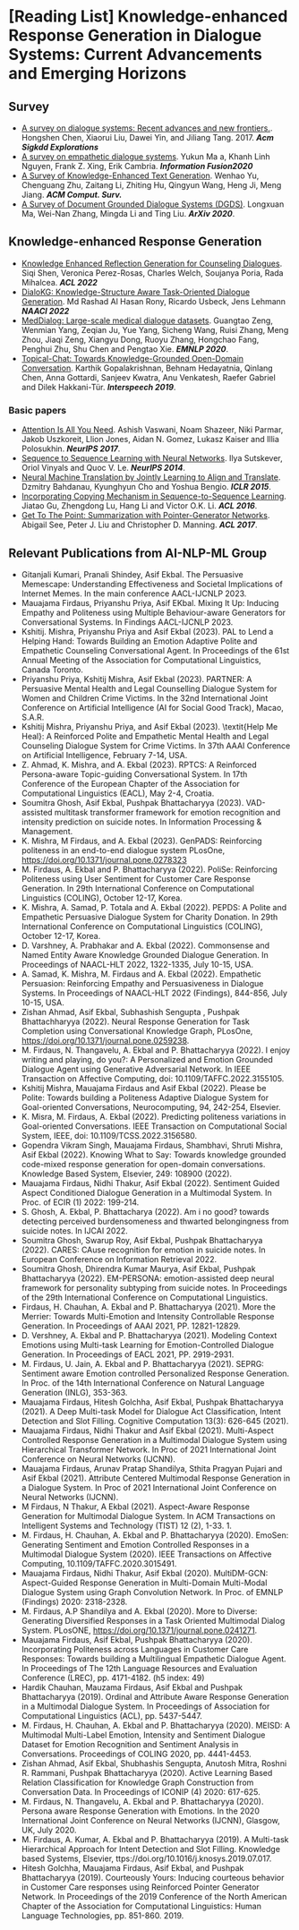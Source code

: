 # **[Reading List] Knowledge-enhanced Response Generation in Dialogue Systems: Current Advancements and Emerging Horizons** 

## Survey
- [A survey on dialogue systems: Recent advances and new frontiers.](https://dl.acm.org/doi/pdf/10.1145/3166054.3166058). Hongshen Chen, Xiaorui Liu, Dawei Yin, and Jiliang Tang. 2017. ***Acm Sigkdd Explorations***
- [A survey on empathetic dialogue systems](https://www.sciencedirect.com/science/article/pii/S1566253520303092). Yukun Ma a, Khanh Linh Nguyen, Frank Z. Xing, Erik Cambria. ***Information Fusion2020***
- [A Survey of Knowledge-Enhanced Text Generation](https://arxiv.org/pdf/2010.04389.pdf). Wenhao Yu, Chenguang Zhu, Zaitang Li, Zhiting Hu, Qingyun Wang, Heng Ji, Meng Jiang. ***ACM Comput. Surv.***
- [A Survey of Document Grounded Dialogue Systems (DGDS)](https://arxiv.org/abs/2004.13818?context=stat). Longxuan Ma, Wei-Nan Zhang, Mingda Li and Ting Liu. ***ArXiv 2020***.

## Knowledge-enhanced Response Generation
- [Knowledge Enhanced Reflection Generation for Counseling Dialogues](https://aclanthology.org/2022.acl-long.221/). Siqi Shen, Veronica Perez-Rosas, Charles Welch, Soujanya Poria, Rada Mihalcea. ***ACL 2022***
- [DialoKG: Knowledge-Structure Aware Task-Oriented Dialogue Generation](https://aclanthology.org/2022.findings-naacl.195.pdf). Md Rashad Al Hasan Rony, Ricardo Usbeck, Jens Lehmann  ***NAACl 2022***
- [MedDialog: Large-scale medical dialogue datasets](https://aclanthology.org/2020.emnlp-main.743.pdf). Guangtao Zeng, Wenmian Yang, Zeqian Ju, Yue Yang, Sicheng Wang, Ruisi Zhang, Meng Zhou, Jiaqi Zeng, Xiangyu Dong, Ruoyu Zhang, Hongchao Fang, Penghui Zhu, Shu Chen and Pengtao Xie. ***EMNLP 2020***. 
- [Topical-Chat: Towards Knowledge-Grounded Open-Domain Conversation](https://www.isca-speech.org/archive/Interspeech_2019/pdfs/3079.pdf). Karthik Gopalakrishnan, Behnam Hedayatnia, Qinlang Chen, Anna Gottardi, Sanjeev Kwatra, Anu Venkatesh, Raefer Gabriel and Dilek Hakkani-Tür. ***Interspeech 2019***.


### Basic papers
- [Attention Is All You Need](https://arxiv.org/abs/1706.03762). Ashish Vaswani, Noam Shazeer, Niki Parmar, Jakob Uszkoreit, Llion Jones, Aidan N. Gomez, Lukasz Kaiser and Illia Polosukhin. ***NeurIPS 2017***.
- [Sequence to Sequence Learning with Neural Networks](https://arxiv.org/abs/1409.3215). Ilya Sutskever, Oriol Vinyals and Quoc V. Le. ***NeurIPS 2014***.
- [Neural Machine Translation by Jointly Learning to Align and Translate](https://arxiv.org/abs/1409.0473). Dzmitry Bahdanau, Kyunghyun Cho and Yoshua Bengio. ***ICLR 2015***.
- [Incorporating Copying Mechanism in Sequence-to-Sequence Learning](https://arxiv.org/abs/1603.06393). Jiatao Gu, Zhengdong Lu, Hang Li and Victor O.K. Li. ***ACL 2016***. 
- [Get To The Point: Summarization with Pointer-Generator Networks](https://arxiv.org/abs/1704.04368). Abigail See, Peter J. Liu and Christopher D. Manning. ***ACL 2017***.


## Relevant Publications from AI-NLP-ML Group

- Gitanjali Kumari, Pranali Shindey, Asif Ekbal. The Persuasive Memescape: Understanding Effectiveness and Societal Implications of Internet Memes. In the main conference AACL-IJCNLP 2023.
- Mauajama Firdaus, Priyanshu Priya, Asif EKbal. Mixing It Up: Inducing Empathy and Politeness using Multiple Behaviour-aware Generators for Conversational Systems. In Findings AACL-IJCNLP 2023.
- Kshitij. Mishra, Priyanshu Priya and Asif Ekbal (2023). PAL to Lend a Helping Hand: Towards Building an Emotion Adaptive Polite and Empathetic Counseling Conversational Agent. In Proceedings of the 61st Annual Meeting of the Association for Computational Linguistics, Canada Toronto.
- Priyanshu Priya, Kshitij Mishra, Asif Ekbal (2023). PARTNER: A Persuasive Mental Health and Legal Counselling Dialogue System for Women and Children Crime Victims. In the 32nd International Joint Conference on Artificial Intelligence (AI for Social Good Track), Macao, S.A.R.
- Kshitij Mishra, Priyanshu Priya, and Asif Ekbal (2023). \textit{Help Me Heal}: A Reinforced Polite and Empathetic Mental Health and Legal Counseling Dialogue System for Crime Victims. In 37th AAAI Conference on Artificial Intelligence, February 7-14, USA.
- Z. Ahmad, K. Mishra, and A. Ekbal (2023). RPTCS: A Reinforced Persona-aware Topic-guiding Conversational System. In 17th Conference of the European Chapter of the Association for Computational Linguistics (EACL), May 2-4, Croatia.
- Soumitra Ghosh, Asif Ekbal, Pushpak Bhattacharyya (2023). VAD-assisted multitask transformer framework for emotion recognition and intensity prediction on suicide notes. In Information Processing \& Management.  
- K. Mishra, M Firdaus, and A. Ekbal (2023). GenPADS: Reinforcing politeness in an end-to-end dialogue system PLosOne, https://doi.org/10.1371/journal.pone.0278323
- M. Firdaus, A. Ekbal and P. Bhattacharyya (2022).  PoliSe: Reinforcing Politeness using User Sentiment for Customer Care Response Generation. In 29th International Conference on Computational Linguistics (COLING), October 12-17, Korea. 
- K. Mishra, A. Samad, P. Totala and A. Ekbal (2022). PEPDS: A Polite and Empathetic Persuasive Dialogue System for Charity Donation. In 29th International Conference on Computational Linguistics (COLING), October 12-17, Korea.   
- D. Varshney, A. Prabhakar and A. Ekbal (2022). Commonsense and Named Entity Aware Knowledge Grounded Dialogue Generation. In Proceedings of NAACL-HLT 2022, 1322-1335, July 10-15, USA. 
- A. Samad, K. Mishra, M. Firdaus and A. Ekbal (2022). Empathetic Persuasion: Reinforcing Empathy and Persuasiveness in Dialogue Systems. In Proceedings of NAACL-HLT 2022 (Findings), 844-856, July 10-15, USA.    
- Zishan Ahmad, Asif Ekbal, Subhashish Sengupta , Pushpak Bhattachharyya (2022). Neural Response Generation for Task Completion using Conversational Knowledge Graph, PLosOne, https://doi.org/10.1371/journal.pone.0259238.     
- M. Firdaus, N. Thangavelu, A. Ekbal and P. Bhattacharyya (2022).  I enjoy writing and playing, do you?: A Personalized and Emotion Grounded Dialogue Agent using Generative Adversarial Network. In IEEE Transaction on Affective Computing, doi: 10.1109/TAFFC.2022.3155105.  
- Kshitij Mishra, Mauajama Firdaus and Asif Ekbal (2022). Please be Polite: Towards building a Politeness Adaptive Dialogue System for Goal-oriented Conversations, Neurocomputing, 94, 242-254, Elsevier.   
- K. Misra, M. Firdaus, A. Ekbal (2022). Predicting politeness variations in Goal-oriented Conversations. IEEE Transaction on Computational Social System, IEEE, doi: 10.1109/TCSS.2022.3156580.   
- Gopendra Vikram Singh, Mauajama Firdaus, Shambhavi, Shruti Mishra, Asif Ekbal (2022). Knowing What to Say: Towards knowledge grounded code-mixed response generation for open-domain conversations. Knowledge Based System, Elsevier, 249: 108900 (2022).    
- Mauajama Firdaus, Nidhi Thakur, Asif Ekbal (2022). Sentiment Guided Aspect Conditioned Dialogue Generation in a Multimodal System. In Proc. of ECIR (1) 2022: 199-214. 
- S. Ghosh, A. Ekbal, P. Bhattacharya (2022). Am i no good? towards detecting perceived burdensomeness and thwarted belongingness from suicide notes. In IJCAI 2022.
- Soumitra Ghosh, Swarup Roy, Asif Ekbal, Pushpak Bhattacharyya (2022). CARES: CAuse recognition for emotion in suicide notes. In European Conference on Information Retrieval 2022.
- Soumitra Ghosh, Dhirendra Kumar Maurya, Asif Ekbal, Pushpak Bhattacharyya (2022). EM-PERSONA: emotion-assisted deep neural framework for personality subtyping from suicide notes. In Proceedings of the 29th International Conference on Computational Linguistics.    
- Firdaus, H. Chauhan, A. Ekbal and P. Bhattacharyya (2021). More the Merrier: Towards Multi-Emotion and Intensity Controllable Response Generation. In Proceedings of AAAI 2021, PP. 12821-12829.    
- D. Vershney, A. Ekbal and P. Bhattacharyya (2021). Modeling Context Emotions using Multi-task Learning for Emotion-Controlled Dialogue Generation. In Proceedings of EACL 2021, PP. 2919-2931.     
- M. Firdaus, U. Jain, A. Ekbal and P. Bhattacharyya (2021). SEPRG: Sentiment aware Emotion controlled Personalized Response Generation. In Proc. of the 14th International Conference on Natural Language Generation (INLG), 353-363.    
- Mauajama Firdaus, Hitesh Golchha, Asif Ekbal, Pushpak Bhattacharyya (2021). A Deep Multi-task Model for Dialogue Act Classification, Intent Detection and Slot Filling. Cognitive Computation 13(3): 626-645 (2021).    
- Mauajama Firdaus, Nidhi Thakur and Asif Ekbal (2021). Multi-Aspect Controlled Response Generation in a Multimodal Dialogue System using Hierarchical Transformer Network. In Proc of 2021 International Joint Conference on Neural Networks (IJCNN).     
- Mauajama Firdaus, Arunav Pratap Shandilya, Sthita Pragyan Pujari and Asif Ekbal (2021). Attribute Centered Multimodal Response Generation in a Dialogue System. In Proc of 2021 International Joint Conference on Neural Networks (IJCNN).     
- M Firdaus, N Thakur, A Ekbal (2021). Aspect-Aware Response Generation for Multimodal Dialogue System. In ACM Transactions on Intelligent Systems and Technology (TIST) 12 (2), 1-33. 1.      
- M. Firdaus, H. Chauhan, A. Ekbal and P. Bhattacharyya (2020). EmoSen: Generating Sentiment and Emotion Controlled Responses in a Multimodal Dialogue System (2020). IEEE Transactions on Affective Computing, 10.1109/TAFFC.2020.3015491.   
- Mauajama Firdaus, Nidhi Thakur, Asif Ekbal (2020). MultiDM-GCN: Aspect-Guided Response Generation in Multi-Domain Multi-Modal Dialogue System using Graph Convolution Network. In Proc. of  EMNLP (Findings) 2020: 2318-2328.     
- M. Firdaus, A.P Shandilya and A. Ekbal (2020). More to Diverse:  Generating Diversified Responses in a Task Oriented Multimodal Dialog System. PLosONE, https://doi.org/10.1371/journal.pone.0241271.     
- Mauajama Firdaus, Asif Ekbal, Pushpak Bhattacharyya (2020). Incorporating Politeness across Languages in Customer Care Responses: Towards building a Multilingual Empathetic Dialogue Agent. In Proceedings of The 12th Language Resources and Evaluation Conference (LREC), pp. 4171-4182. (h5 index: 49)    
- Hardik Chauhan, Mauzama Firdaus, Asif Ekbal and Pushpak Bhattacharyya (2019). Ordinal and Attribute Aware Response Generation in a Multimodal Dialogue System. In Proceedings of Association for Computational Linguistics (ACL), pp. 5437-5447.    
- M. Firdaus, H. Chauhan, A. Ekbal and P. Bhattacharyya (2020). MEISD: A Multimodal Multi-Label Emotion, Intensity and Sentiment Dialogue Dataset for Emotion Recognition and Sentiment Analysis in Conversations. Proceedings of COLING 2020, pp. 4441-4453.     
- Zishan Ahmad, Asif Ekbal, Shubhashis Sengupta, Anutosh Mitra, Roshni R. Rammani, Pushpak Bhattacharyya (2020). Active Learning Based Relation Classification for Knowledge Graph Construction from Conversation Data. In Proceedings of ICONIP (4) 2020: 617-625.     
- M. Firdaus, N. Thangavelu, A. Ekbal and P. Bhattacharyya (2020). Persona aware Response Generation with Emotions. In the 2020 International Joint Conference on Neural Networks (IJCNN), Glasgow, UK, July 2020.  
- M. Firdaus, A. Kumar, A. Ekbal and P. Bhattacharyya (2019). A Multi-task Hierarchical Approach for Intent Detection and Slot Filling. Knowledge based Systems, Elsevier, ttps://doi.org/10.1016/j.knosys.2019.07.017.     
- Hitesh Golchha, Mauajama Firdaus, Asif Ekbal, and Pushpak Bhattacharyya (2019). Courteously Yours: Inducing courteous behavior in Customer Care responses using Reinforced Pointer Generator Network. In Proceedings of the 2019 Conference of the North American Chapter of the Association for Computational Linguistics: Human Language Technologies, pp. 851-860. 2019.  
